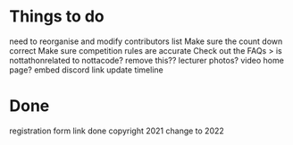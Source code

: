 # Things to do

need to reorganise and modify contributors list
Make sure the count down correct
Make sure competition rules are accurate
Check out the FAQs > is nottathonrelated to nottacode? remove this??
lecturer photos?
video home page?
embed discord link
update timeline




# Done
registration form link done
copyright 2021 change to 2022
